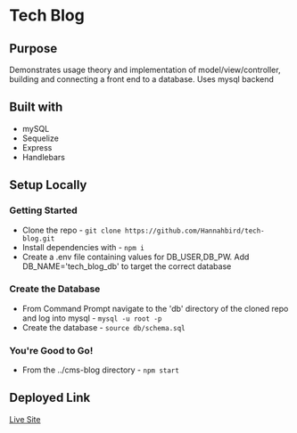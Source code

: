 # Tech Blog

## Purpose

Demonstrates usage theory and implementation of model/view/controller, building and connecting a front end to a database. Uses mysql backend

## Built with

- mySQL
- Sequelize
- Express
- Handlebars

## Setup Locally

### Getting Started

- Clone the repo - `git clone https://github.com/Hannahbird/tech-blog.git`
- Install dependencies with - `npm i`
- Create a .env file containing values for DB_USER,DB_PW. Add DB_NAME='tech_blog_db' to target the correct database

### Create the Database

- From Command Prompt navigate to the 'db' directory of the cloned repo and log into mysql - `mysql -u root -p`
- Create the database - `source db/schema.sql`

### You're Good to Go!

- From the ../cms-blog directory - `npm start`


## Deployed Link

[Live Site](https://hidden-earth-51234.herokuapp.com/)